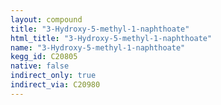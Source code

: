 ```yaml
---
layout: compound
title: "3-Hydroxy-5-methyl-1-naphthoate"
html_title: "3-Hydroxy-5-methyl-1-naphthoate"
name: "3-Hydroxy-5-methyl-1-naphthoate"
kegg_id: C20805
native: false
indirect_only: true
indirect_via: C20980
---
```

